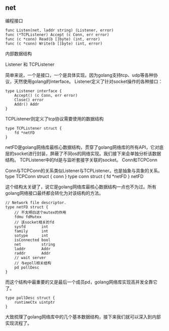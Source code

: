 ## net

编程接口
```
func Listen(net, laddr string) (Listener, error)
func (*TCPListener) Accept (c Conn, err error)
func (c *conn) Read(b []byte) (int, error)
func (c *conn) Write(b []byte) (int, error)
```
内部数据结构

Listener 和 TCPListener

简单来说，一个是接口，一个是具体实现。因为golang支持tcp、udp等各种协议，天然使用golang的interface。
Listener定义了针对socket操作的各种接口：
```
type Listener interface {
    Accept() (c Conn, err error)
    Close() error
    Addr() Addr
}
```
TCPListener则定义了tcp协议需要使用的数据结构
```
type TCPListener struct {
    fd *netFD
}
```
netFD是golang网络库最核心数据结构，贯穿了golang网络库的所有API，它对底层的socket进行封装，屏蔽了不同os的网络实现。我们接下来会单独分析该数据结构。
TCPListener中的fd是与监听套接字关联的socket。
Conn和TCPConn

Conn与TCPConn的关系类似Listener与TCPListener。也是抽象与具象的关系。
type TCPConn struct {
    conn
}
type conn struct {
    fd *netFD
}
netFD

这个结构太关键了，说它是golang网络库最核心数据结构一点也不为过。所有golang网络接口最终都会转化为对该结构的方法。
```
// Network file descriptor.
type netFD struct {
    // 不太明白这个mutex的作用
    fdmu fdMutex
    // 该socket相关的fd
    sysfd       int
    family      int
    sotype      int
    isConnected bool
    net         string
    laddr       Addr
    raddr       Addr
    // wait server
    // 与epoll相关结构
    pd pollDesc
}
```
而这个结构中最重要的又是最后一个成员pd，golang网络库实现高并发全靠它了。
```
type pollDesc struct {
    runtimeCtx uintptr
}
```
大致梳理了golang网络库中的几个基本数据结构，接下来我们就可以深入到内部实现流程了。